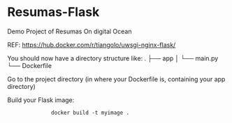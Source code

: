 # Resumas-Flask
Demo Project of Resumas On digital Ocean


REF: https://hub.docker.com/r/tiangolo/uwsgi-nginx-flask/


You should now have a directory structure like:
.
├── app
│   └── main.py
└── Dockerfile

Go to the project directory (in where your Dockerfile is, containing your app directory)

Build your Flask image:

                  docker build -t myimage .
